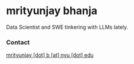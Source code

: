 # mrityunjay bhanja

Data Scientist and SWE tinkering with LLMs lately.

### Contact

[mrityunjay [dot] b [at] nyu [dot] edu](mailto:mrityunjay.b@nyu.edu)

